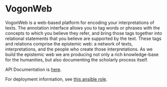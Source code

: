 # VogonWeb

VogonWeb is a web-based platform for encoding your interpretations of texts.
The annotation interface allows you to tag words or phrases with the concepts to
which you believe they refer, and bring those tags together into relational
statements that you believe are supported by the text. These tags and relations
comprise the epistemic web: a network of texts, interpretations, and the people
who create those interpretations. As we build the epistemic web we are producing
not only a rich knowledge-base for the humanities, but also documenting the
scholarly process itself.

API Documentation is [here](http://diging.github.io/vogon-web/).

For deployment information, see [this ansible role](https://github.com/diging/ansible-vogon-role).
